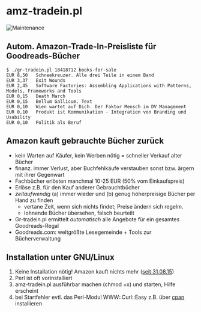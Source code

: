 # amz-tradein.pl

![Maintenance](https://img.shields.io/maintenance/yes/2015.svg)


## Autom. Amazon-Trade-In-Preisliste für Goodreads-Bücher
```
$ ./gr-tradein.pl 18418712 books-for-sale
EUR 8,50   Schneekreuzer. Alle drei Teile in einem Band
EUR 3,37   Exit Wounds
EUR 2,45   Software Factories: Assembling Applications with Patterns, Models, Frameworks and Tools
EUR 0,15   Death March
EUR 0,15   Bellum Gallicum. Text
EUR 0,10   Wien wartet auf Dich. Der Faktor Mensch im DV Management
EUR 0,10   Produkt ist Kommunikation - Integration von Branding und Usability
EUR 0,10   Politik als Beruf
```

## Amazon kauft gebrauchte Bücher zurück
- kein Warten auf Käufer, kein Werben nötig = schneller Verkauf alter Bücher
- finanz. immer Verlust, aber Buchfehlkäufe verstauben sonst bzw. ärgern mit ihrer Gegenwart
- Fachbücher erlösten manchmal 10-25 EUR (50% vom Einkaufspreis)
- Erlöse z.B. für den Kauf anderer Gebrauchtbücher
- _zeitaufwendig_ (a) immer wieder und (b) genug höherpreisige Bücher per Hand zu finden
  - vertane Zeit, wenn sich nichts findet; Preise ändern sich regelm.
  - lohnende Bücher übersehen, falsch beurteilt
- Gr-tradein.pl ermittelt _automatisch_ alle Angebote für ein gesamtes Goodreads-Regal
- Goodreads.com: weltgrößte Lesegemeinde + Tools zur Bücherverwaltung


## Installation unter GNU/Linux
1. Keine Installation nötig! Amazon kauft nichts mehr ([seit 31.08.15](https://www.amazon.de/gp/browse/ref=trdrt_conf_exodus?ie=UTF8&node=4455884031))
2. Perl ist oft vorinstalliert
3. amz-tradein.pl ausführbar machen (chmod +x) und starten, Hilfe erscheint
4. bei Startfehler evtl. das Perl-Modul WWW::Curl::Easy z.B. über [cpan](http://perl.about.com/od/packagesmodules/qt/perlcpan.htm) installieren
